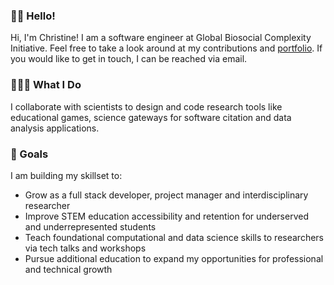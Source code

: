 ### 👋🏼 Hello!

Hi, I'm Christine! I am a software engineer at Global Biosocial Complexity Initiative. Feel free to take a look around at my contributions and [portfolio](https://app.milanote.com/1NzNBv1hOSms3s/christine-nguyen?p=62PCrLM1s09). If you would like to get in touch, I can be reached via email.

### 👩🏻‍💻 What I Do

I collaborate with scientists to design and code research tools like educational games, science gateways for software citation and data analysis applications.


### 🌱 Goals

I am building my skillset to:

- Grow as a full stack developer, project manager and interdisciplinary researcher
- Improve STEM education accessibility and retention for underserved and underrepresented students
- Teach foundational computational and data science skills to researchers via tech talks and workshops
- Pursue additional education to expand my opportunities for professional and technical growth
